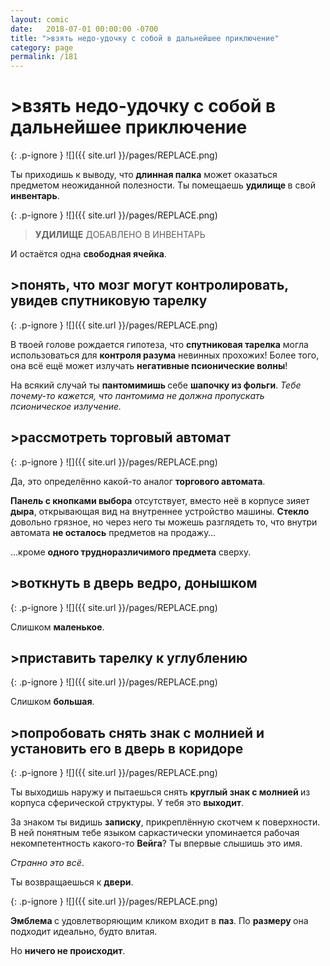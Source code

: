 ```yaml
---
layout: comic
date:   2018-07-01 00:00:00 -0700
title: ">взять недо-удочку с собой в дальнейшее приключение"
category: page
permalink: /181
---
```

# >взять недо-удочку с собой в дальнейшее приключение

{: .p-ignore }
![]({{ site.url }}/pages/REPLACE.png)

Ты приходишь к выводу, что <strong>длинная палка</strong> может оказаться предметом неожиданной полезности. Ты помещаешь <strong>удилище </strong>в свой <strong>инвентарь</strong>.

{: .p-ignore }
![]({{ site.url }}/pages/REPLACE.png)

<blockquote><strong>УДИЛИЩЕ</strong> ДОБАВЛЕНО В ИНВЕНТАРЬ</blockquote>

И остаётся одна <strong>свободная ячейка</strong>.

## >понять, что мозг могут контролировать, увидев спутниковую тарелку

{: .p-ignore }
![]({{ site.url }}/pages/REPLACE.png)

В твоей голове рождается гипотеза, что <strong>спутниковая тарелка</strong> могла использоваться для <strong>контроля разума</strong> невинных прохожих! Более того, она всё ещё может излучать <strong>негативные псионические волны</strong>!

На всякий случай ты <strong>пантомимишь </strong>себе <strong>шапочку из фольги</strong>. <em>Тебе почему-то кажется, что пантомима не должна пропускать псионическое излучение.</em>

## >рассмотреть торговый автомат

{: .p-ignore }
![]({{ site.url }}/pages/REPLACE.png)

Да, это определённо какой-то аналог <strong>торгового автомата</strong>.

<strong>Панель с кнопками выбора</strong> отсутствует, вместо неё в корпусе зияет <strong>дыра</strong>, открывающая вид на внутреннее устройство машины. <strong>Стекло </strong>довольно грязное, но через него ты можешь разглядеть то, что внутри автомата <strong>не осталось</strong> предметов на продажу…

…кроме <strong>одного трудноразличимого предмета</strong> сверху.

## >воткнуть в дверь ведро, донышком

{: .p-ignore }
![]({{ site.url }}/pages/REPLACE.png)

Слишком <strong>маленькое</strong>.

## >приставить тарелку к углублению

{: .p-ignore }
![]({{ site.url }}/pages/REPLACE.png)

Слишком <strong>большая</strong>.

## >попробовать снять знак с молнией и установить его в дверь в коридоре

{: .p-ignore }
![]({{ site.url }}/pages/REPLACE.png)

Ты выходишь наружу и пытаешься снять <strong>круглый знак с молнией </strong>из корпуса сферической структуры. У тебя это <strong>выходит</strong>.

За знаком ты видишь <strong>записку</strong>, прикреплённую скотчем к поверхности. В ней понятным тебе языком саркастически упоминается рабочая некомпетентность какого-то <strong>Вейга</strong>? Ты впервые слышишь это имя.

<em>Странно это всё</em>.

Ты возвращаешься к <strong>двери</strong>.

{: .p-ignore }
![]({{ site.url }}/pages/REPLACE.png)

<strong>Эмблема </strong>с удовлетворяющим кликом входит в <strong>паз</strong>. По <strong>размеру </strong>она подходит идеально, будто влитая.

Но <strong>ничего не происходит</strong>.
